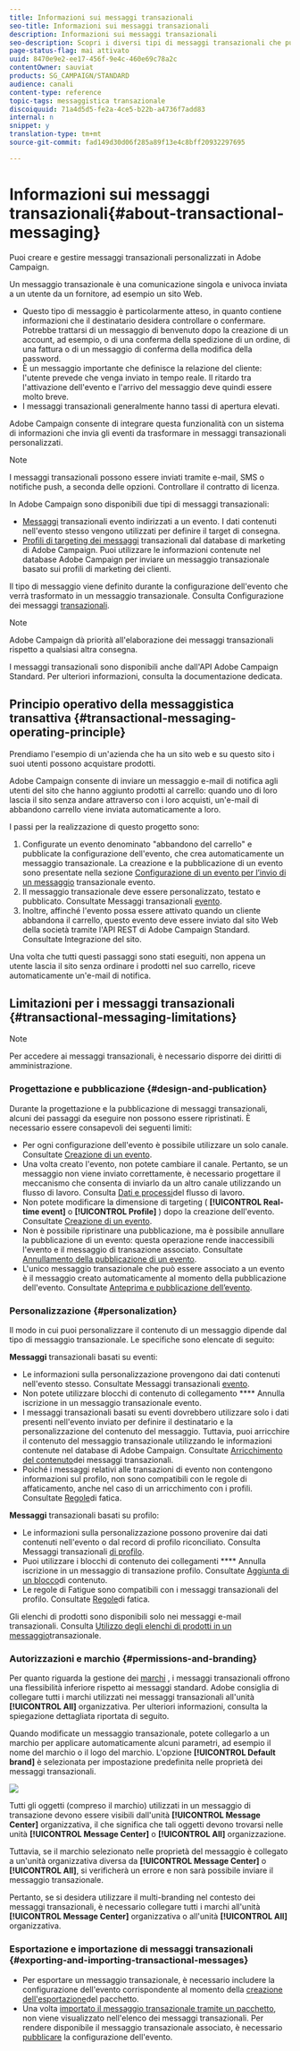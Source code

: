 ```yaml
---
title: Informazioni sui messaggi transazionali
seo-title: Informazioni sui messaggi transazionali
description: Informazioni sui messaggi transazionali
seo-description: Scopri i diversi tipi di messaggi transazionali che puoi inviare e come vengono utilizzati in Adobe Campaign.
page-status-flag: mai attivato
uuid: 8470e9e2-ee17-456f-9e4c-460e69c78a2c
contentOwner: sauviat
products: SG_CAMPAIGN/STANDARD
audience: canali
content-type: reference
topic-tags: messaggistica transazionale
discoiquuid: 71a4d5d5-fe2a-4ce5-b22b-a4736f7add83
internal: n
snippet: y
translation-type: tm+mt
source-git-commit: fad149d30d06f285a89f13e4c8bff20932297695

---
```



# Informazioni sui messaggi transazionali{#about-transactional-messaging}

Puoi creare e gestire messaggi transazionali personalizzati in Adobe Campaign.

Un messaggio transazionale è una comunicazione singola e univoca inviata a un utente da un fornitore, ad esempio un sito Web.

* Questo tipo di messaggio è particolarmente atteso, in quanto contiene informazioni che il destinatario desidera controllare o confermare. Potrebbe trattarsi di un messaggio di benvenuto dopo la creazione di un account, ad esempio, o di una conferma della spedizione di un ordine, di una fattura o di un messaggio di conferma della modifica della password.
* È un messaggio importante che definisce la relazione del cliente: l'utente prevede che venga inviato in tempo reale. Il ritardo tra l'attivazione dell'evento e l'arrivo del messaggio deve quindi essere molto breve.
* I messaggi transazionali generalmente hanno tassi di apertura elevati.

Adobe Campaign consente di integrare questa funzionalità con un sistema di informazioni che invia gli eventi da trasformare in messaggi transazionali personalizzati.

>[!NOTE]
>
>I messaggi transazionali possono essere inviati tramite e-mail, SMS o notifiche push, a seconda delle opzioni. Controllare il contratto di licenza.

In Adobe Campaign sono disponibili due tipi di messaggi transazionali:

* [Messaggi](../../channels/using/event-transactional-messages.md) transazionali evento indirizzati a un evento. I dati contenuti nell'evento stesso vengono utilizzati per definire il target di consegna.
* [Profili di targeting dei messaggi](../../channels/using/profile-transactional-messages.md) transazionali dal database di marketing di Adobe Campaign. Puoi utilizzare le informazioni contenute nel database Adobe Campaign per inviare un messaggio transazionale basato sui profili di marketing dei clienti.

Il tipo di messaggio viene definito durante la configurazione dell'evento che verrà trasformato in un messaggio transazionale. Consulta Configurazione dei messaggi [transazionali](../../administration/using/configuring-transactional-messaging.md).

>[!NOTE]
>
>Adobe Campaign dà priorità all'elaborazione dei messaggi transazionali rispetto a qualsiasi altra consegna.

I messaggi transazionali sono disponibili anche dall'API Adobe Campaign Standard. Per ulteriori informazioni, consulta la documentazione [](https://final-docs.campaign.adobe.com/doc/standard/en/api/ACS_API.html#about-transactional-messaging)dedicata.

## Principio operativo della messaggistica transattiva {#transactional-messaging-operating-principle}

Prendiamo l'esempio di un'azienda che ha un sito web e su questo sito i suoi utenti possono acquistare prodotti.

Adobe Campaign consente di inviare un messaggio e-mail di notifica agli utenti del sito che hanno aggiunto prodotti al carrello: quando uno di loro lascia il sito senza andare attraverso con i loro acquisti, un'e-mail di abbandono carrello viene inviata automaticamente a loro.

I passi per la realizzazione di questo progetto sono:

1. Configurate un evento denominato "abbandono del carrello" e pubblicate la configurazione dell'evento, che crea automaticamente un messaggio transazionale. La creazione e la pubblicazione di un evento sono presentate nella sezione [Configurazione di un evento per l’invio di un messaggio](../../administration/using/configuring-transactional-messaging.md#use-case--configuring-an-event-to-send-a-transactional-message) transazionale evento.
1. Il messaggio transazionale deve essere personalizzato, testato e pubblicato. Consultate Messaggi transazionali [evento](../../channels/using/event-transactional-messages.md).
1. Inoltre, affinché l'evento possa essere attivato quando un cliente abbandona il carrello, questo evento deve essere inviato dal sito Web della società tramite l'API REST di Adobe Campaign Standard. Consultate Integrazione [](../../administration/using/configuring-transactional-messaging.md#integrating-the-triggering-of-the-event-in-a-website)del sito.

Una volta che tutti questi passaggi sono stati eseguiti, non appena un utente lascia il sito senza ordinare i prodotti nel suo carrello, riceve automaticamente un'e-mail di notifica.

## Limitazioni per i messaggi transazionali {#transactional-messaging-limitations}

>[!NOTE]
>
>Per accedere ai messaggi transazionali, è necessario disporre dei diritti di amministrazione.

### Progettazione e pubblicazione {#design-and-publication}

Durante la progettazione e la pubblicazione di messaggi transazionali, alcuni dei passaggi da eseguire non possono essere ripristinati. È necessario essere consapevoli dei seguenti limiti:

* Per ogni configurazione dell'evento è possibile utilizzare un solo canale. Consultate [Creazione di un evento](../../administration/using/configuring-transactional-messaging.md#creating-an-event).
* Una volta creato l'evento, non potete cambiare il canale. Pertanto, se un messaggio non viene inviato correttamente, è necessario progettare il meccanismo che consenta di inviarlo da un altro canale utilizzando un flusso di lavoro. Consulta [Dati e processi](../../automating/using/workflow-data-and-processes.md)del flusso di lavoro.
* Non potete modificare la dimensione di targeting ( **[!UICONTROL Real-time event]** o **[!UICONTROL Profile]** ) dopo la creazione dell'evento. Consultate [Creazione di un evento](../../administration/using/configuring-transactional-messaging.md#creating-an-event).
* Non è possibile ripristinare una pubblicazione, ma è possibile annullare la pubblicazione di un evento: questa operazione rende inaccessibili l'evento e il messaggio di transazione associato. Consultate [Annullamento della pubblicazione di un evento](../../administration/using/configuring-transactional-messaging.md#unpublishing-an-event).
* L'unico messaggio transazionale che può essere associato a un evento è il messaggio creato automaticamente al momento della pubblicazione dell'evento. Consultate [Anteprima e pubblicazione dell’evento](../../administration/using/configuring-transactional-messaging.md#previewing-and-publishing-the-event).

### Personalizzazione {#personalization}

Il modo in cui puoi personalizzare il contenuto di un messaggio dipende dal tipo di messaggio transazionale. Le specifiche sono elencate di seguito:

**Messaggi** transazionali basati su eventi:

* Le informazioni sulla personalizzazione provengono dai dati contenuti nell'evento stesso. Consultate Messaggi transazionali [evento](../../channels/using/event-transactional-messages.md).
* Non potete utilizzare blocchi di contenuto di collegamento **** Annulla iscrizione in un messaggio transazionale evento.
* I messaggi transazionali basati su eventi dovrebbero utilizzare solo i dati presenti nell'evento inviato per definire il destinatario e la personalizzazione del contenuto del messaggio. Tuttavia, puoi arricchire il contenuto del messaggio transazionale utilizzando le informazioni contenute nel database di Adobe Campaign. Consultate [Arricchimento del contenuto](../../administration/using/configuring-transactional-messaging.md#enriching-the-transactional-message-content)dei messaggi transazionali.
* Poiché i messaggi relativi alle transazioni di evento non contengono informazioni sul profilo, non sono compatibili con le regole di affaticamento, anche nel caso di un arricchimento con i profili. Consultate [Regole](../../administration/using/fatigue-rules.md)di fatica.

**Messaggi** transazionali basati su profilo:

* Le informazioni sulla personalizzazione possono provenire dai dati contenuti nell'evento o dal record di profilo riconciliato. Consulta Messaggi transazionali [di profilo](../../channels/using/profile-transactional-messages.md).
* Puoi utilizzare i blocchi di contenuto dei collegamenti **** Annulla iscrizione in un messaggio di transazione profilo. Consultate [Aggiunta di un blocco](../../designing/using/personalization.md#adding-a-content-block)di contenuto.
* Le regole di Fatigue sono compatibili con i messaggi transazionali del profilo. Consultate [Regole](../../administration/using/fatigue-rules.md)di fatica.

Gli elenchi di prodotti sono disponibili solo nei messaggi e-mail transazionali. Consulta [Utilizzo degli elenchi di prodotti in un messaggio](../../channels/using/event-transactional-messages.md#using-product-listings-in-a-transactional-message)transazionale.

### Autorizzazioni e marchio {#permissions-and-branding}

Per quanto riguarda la gestione dei [marchi](../../administration/using/branding.md) , i messaggi transazionali offrono una flessibilità inferiore rispetto ai messaggi standard. Adobe consiglia di collegare tutti i marchi utilizzati nei messaggi transazionali all'unità **[!UICONTROL All]** [](../../administration/using/organizational-units.md)organizzativa. Per ulteriori informazioni, consulta la spiegazione dettagliata riportata di seguito.

Quando modificate un messaggio transazionale, potete collegarlo a un marchio per applicare automaticamente alcuni parametri, ad esempio il nome del marchio o il logo del marchio. L'opzione **[!UICONTROL Default brand]** è selezionata per impostazione predefinita nelle proprietà dei messaggi transazionali.

![](assets/message-center_branding.png)

Tutti gli oggetti (compreso il marchio) utilizzati in un messaggio di transazione devono essere visibili dall'unità **[!UICONTROL Message Center]** organizzativa, il che significa che tali oggetti devono trovarsi nelle unità **[!UICONTROL Message Center]** o **[!UICONTROL All]** organizzazione.

Tuttavia, se il marchio selezionato nelle proprietà del messaggio è collegato a un'unità organizzativa diversa da **[!UICONTROL Message Center]** o **[!UICONTROL All]**, si verificherà un errore e non sarà possibile inviare il messaggio transazionale.

Pertanto, se si desidera utilizzare il multi-branding nel contesto dei messaggi transazionali, è necessario collegare tutti i marchi all'unità **[!UICONTROL Message Center]** organizzativa o all'unità **[!UICONTROL All]** organizzativa.

### Esportazione e importazione di messaggi transazionali {#exporting-and-importing-transactional-messages}

* Per esportare un messaggio transazionale, è necessario includere la configurazione dell'evento corrispondente al momento della [creazione dell'esportazione](../../automating/using/managing-packages.md#creating-a-package)del pacchetto.
* Una volta [importato il messaggio transazionale tramite un pacchetto](../../automating/using/managing-packages.md#importing-a-package), non viene visualizzato nell'elenco dei messaggi transazionali. Per rendere disponibile il messaggio transazionale associato, è necessario [pubblicare](../../administration/using/configuring-transactional-messaging.md#previewing-and-publishing-the-event) la configurazione dell'evento.

